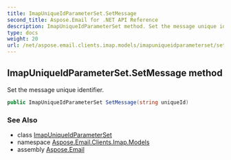 ```yaml
---
title: ImapUniqueIdParameterSet.SetMessage
second_title: Aspose.Email for .NET API Reference
description: ImapUniqueIdParameterSet method. Set the message unique identifier
type: docs
weight: 20
url: /net/aspose.email.clients.imap.models/imapuniqueidparameterset/setmessage/
---
```

## ImapUniqueIdParameterSet.SetMessage method

Set the message unique identifier.

```csharp
public ImapUniqueIdParameterSet SetMessage(string uniqueId)
```

### See Also

* class [ImapUniqueIdParameterSet](../)
* namespace [Aspose.Email.Clients.Imap.Models](../../imapuniqueidparameterset/)
* assembly [Aspose.Email](../../../)


